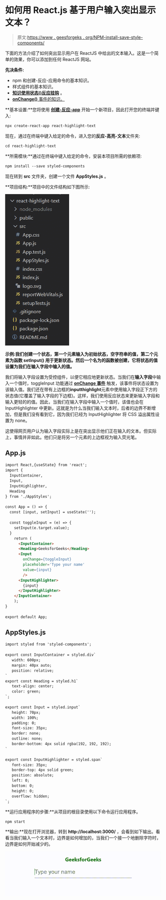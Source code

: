 # 如何用 React.js 基于用户输入突出显示文本？

> 原文:[https://www . geesforgeks . org/NPM-install-save-style-components/](https://www.geeksforgeeks.org/npm-install-save-styled-components/)

下面的方法介绍了如何突出显示用户在 ReactJS 中给出的文本输入。这是一个简单的效果，你可以添加到任何 ReactJS 网站。

**先决条件:**

*   npm 和创建-反应-应用命令的基本知识。
*   样式组件的基本知识。
*   [**<u>知识使用状态()反应挂钩</u>**](https://www.geeksforgeeks.org/what-is-usestate-in-react/) 。
*   [**<u>onChange()</u>** 事件的知识。](https://www.geeksforgeeks.org/how-to-use-handlechange-function-in-react-component/)

**基本设置:**您将使用 [**<u>创建-反应-app</u>**](https://www.geeksforgeeks.org/reactjs-setting-development-environment/) 开始一个新项目，因此打开您的终端并键入:

```html
npx create-react-app react-highlight-text
```

现在，通过在终端中键入给定的命令，进入您的**反应-高亮-文本**文件夹:

```html
cd react-highlight-text
```

**所需模块:**通过在终端中键入给定的命令，安装本项目所需的依赖项:

```html
npm install --save styled-components
```

现在转到 **src** 文件夹，创建一个文件 **AppStyles.js** 。

**项目结构:**项目中的文件结构如下图所示:

![](img/9a011850110ac2d5abddd858137f65a0.png)

**示例:**我们创建一个状态，第一个元素输入为初始状态，空字符串的值，第二个元素为函数 **setInput()** 用于更新状态。然后一个名为**的函数被创建，它将状态的值设置为我们在输入字段中输入的值。**

我们将输入字段设置为受控组件，以便它相应地更新状态。当我们在**输入字段**中输入一个值时，toggleInput 功能通过 [**<u>onChange 事件</u>**](https://www.geeksforgeeks.org/how-to-use-handlechange-function-in-react-component/) 触发，该事件将状态设置为该输入值。我们还在带有上边框的**inputthighlight**元素中使用输入字段正下方的状态值(它覆盖了输入字段的下边框)。这样，我们使用反应状态来更新输入字段和输入更轻的的值。因此，当我们在输入字段中输入一个值时，该值也会在 InputHighlighter 中更新。这就是为什么当我们输入文本时，后者的边界不断增加，但是我们没有看到它，因为我们已经为 InputHighlighter 将 CSS 溢出属性设置为 none。

这使得网页用户认为输入字段实际上是在突出显示他们正在输入的文本。但实际上，事情并非如此。他们只是将另一个元素的上边框视为输入荧光笔。

## App.js

```html
import React,{useState} from 'react';
import {
  InputContainer, 
  Input, 
  InputHighlighter, 
  Heading
} from './AppStyles';

const App = () => {
  const [input, setInput] = useState('');

  const toggleInput = (e) => {
    setInput(e.target.value);
  }
    return (
      <InputContainer>
      <Heading>GeeksforGeeks</Heading>
      <Input
        onChange={toggleInput}
        placeholder='Type your name'
        value={input}
        />
      <InputHighlighter>
        {input}
      </InputHighlighter>
    </InputContainer>
    );
}

export default App;
```

## AppStyles.js

```html
import styled from 'styled-components';

export const InputContainer = styled.div`
   width: 600px;
   margin: 40px auto;
   position: relative;
`
export const Heading = styled.h1`
   text-align: center;
   color: green;
`;

export const Input = styled.input`
   height: 70px;
   width: 100%;
   padding: 0;
   font-size: 35px;
   border: none;
   outline: none;
   border-bottom: 4px solid rgba(192, 192, 192);
`

export const InputHighlighter = styled.span`
   font-size: 35px;
   border-top: 4px solid green;
   position: absolute;
   left: 0;
   bottom: 0;
   height: 0;
   overflow: hidden;
`;
```

**运行应用程序的步骤:**从项目的根目录使用以下命令运行应用程序。

```html
npm start
```

**输出:**现在打开浏览器，转到 **http://localhost:3000/** ，会看到如下输出。看看当我们输入一个文本时，边界是如何增加的，当我们一个接一个地删除字符时，边界是如何开始减少的。

![](img/033fb906f5b3f7ead1a0e84f23257003.png)